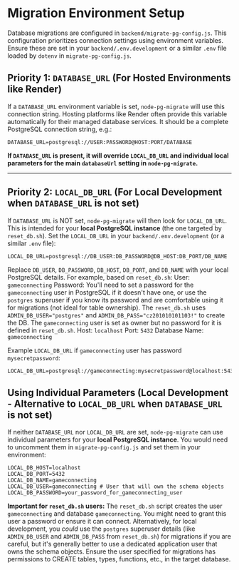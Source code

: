 # Migration Environment Setup

Database migrations are configured in `backend/migrate-pg-config.js`. This configuration prioritizes connection settings using environment variables. Ensure these are set in your `backend/.env.development` or a similar `.env` file loaded by `dotenv` in `migrate-pg-config.js`.

## Priority 1: `DATABASE_URL` (For Hosted Environments like Render)

If a `DATABASE_URL` environment variable is set, `node-pg-migrate` will use this connection string.
Hosting platforms like Render often provide this variable automatically for their managed database services.
It should be a complete PostgreSQL connection string, e.g.:
```
DATABASE_URL=postgresql://USER:PASSWORD@HOST:PORT/DATABASE
```
**If `DATABASE_URL` is present, it will override `LOCAL_DB_URL` and individual local parameters for the main `databaseUrl` setting in `node-pg-migrate`.**

---

## Priority 2: `LOCAL_DB_URL` (For Local Development when `DATABASE_URL` is not set)

If `DATABASE_URL` is NOT set, `node-pg-migrate` will then look for `LOCAL_DB_URL`.
This is intended for your **local PostgreSQL instance** (the one targeted by `reset_db.sh`).
Set the `LOCAL_DB_URL` in your `backend/.env.development` (or a similar `.env` file):

```
LOCAL_DB_URL=postgresql://DB_USER:DB_PASSWORD@DB_HOST:DB_PORT/DB_NAME
```

Replace `DB_USER`, `DB_PASSWORD`, `DB_HOST`, `DB_PORT`, and `DB_NAME` with your local PostgreSQL details. For example, based on `reset_db.sh`:
User: `gameconnecting`
Password: You'll need to set a password for the `gameconnecting` user in PostgreSQL if it doesn't have one, or use the `postgres` superuser if you know its password and are comfortable using it for migrations (not ideal for table ownership). The `reset_db.sh` uses `ADMIN_DB_USER="postgres"` and `ADMIN_DB_PASS="cz201010101103!"` to create the DB. The `gameconnecting` user is set as owner but no password for it is defined in `reset_db.sh`.
Host: `localhost`
Port: `5432`
Database Name: `gameconnecting`

Example `LOCAL_DB_URL` if `gameconnecting` user has password `mysecretpassword`:
```
LOCAL_DB_URL=postgresql://gameconnecting:mysecretpassword@localhost:5432/gameconnecting
```

## Using Individual Parameters (Local Development - Alternative to `LOCAL_DB_URL` when `DATABASE_URL` is not set)

If neither `DATABASE_URL` nor `LOCAL_DB_URL` are set, `node-pg-migrate` can use individual parameters for your **local PostgreSQL instance**. You would need to uncomment them in `migrate-pg-config.js` and set them in your environment:

```
LOCAL_DB_HOST=localhost
LOCAL_DB_PORT=5432
LOCAL_DB_NAME=gameconnecting
LOCAL_DB_USER=gameconnecting # User that will own the schema objects
LOCAL_DB_PASSWORD=your_password_for_gameconnecting_user
```

**Important for `reset_db.sh` users:**
The `reset_db.sh` script creates the user `gameconnecting` and database `gameconnecting`. You might need to grant this user a password or ensure it can connect. Alternatively, for local development, you *could* use the `postgres` superuser details (like `ADMIN_DB_USER` and `ADMIN_DB_PASS` from `reset_db.sh`) for migrations if you are careful, but it's generally better to use a dedicated application user that owns the schema objects.
Ensure the user specified for migrations has permissions to CREATE tables, types, functions, etc., in the target database.
